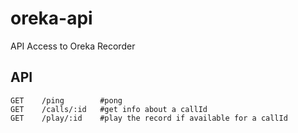 # oreka-api
API Access to Oreka Recorder


## API

```
GET    /ping        #pong
GET    /calls/:id   #get info about a callId
GET    /play/:id    #play the record if available for a callId
```
